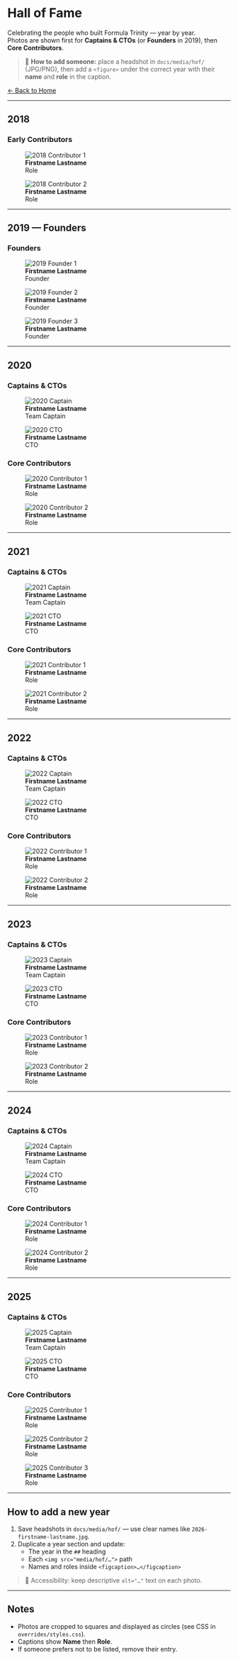# Hall of Fame

Celebrating the people who built Formula Trinity — year by year.  
Photos are shown first for **Captains & CTOs** (or **Founders** in 2019), then **Core Contributors**.

> 📸 **How to add someone:** place a headshot in `docs/media/hof/` (JPG/PNG), then add a `<figure>` under the correct year with their **name** and **role** in the caption.

[← Back to Home](index.md)

---

## 2018

### Early Contributors
<div class="hof-grid">

<figure>
  <img src="media/hof/2018-contrib-1.jpg" alt="2018 Contributor 1" loading="lazy">
  <figcaption><strong>Firstname Lastname</strong><br>Role</figcaption>
</figure>

<figure>
  <img src="media/hof/2018-contrib-2.jpg" alt="2018 Contributor 2" loading="lazy">
  <figcaption><strong>Firstname Lastname</strong><br>Role</figcaption>
</figure>

</div>

---

## 2019 — Founders

### Founders
<div class="hof-grid">

<figure>
  <img src="media/hof/2019-founder-1.jpg" alt="2019 Founder 1" loading="lazy">
  <figcaption><strong>Firstname Lastname</strong><br>Founder</figcaption>
</figure>

<figure>
  <img src="media/hof/2019-founder-2.jpg" alt="2019 Founder 2" loading="lazy">
  <figcaption><strong>Firstname Lastname</strong><br>Founder</figcaption>
</figure>

<figure>
  <img src="media/hof/2019-founder-3.jpg" alt="2019 Founder 3" loading="lazy">
  <figcaption><strong>Firstname Lastname</strong><br>Founder</figcaption>
</figure>

</div>

---

## 2020

### Captains & CTOs
<div class="hof-grid">

<figure>
  <img src="media/hof/2020-captain.jpg" alt="2020 Captain" loading="lazy">
  <figcaption><strong>Firstname Lastname</strong><br>Team Captain</figcaption>
</figure>

<figure>
  <img src="media/hof/2020-cto.jpg" alt="2020 CTO" loading="lazy">
  <figcaption><strong>Firstname Lastname</strong><br>CTO</figcaption>
</figure>

</div>

### Core Contributors
<div class="hof-grid">

<figure>
  <img src="media/hof/2020-contrib-1.jpg" alt="2020 Contributor 1" loading="lazy">
  <figcaption><strong>Firstname Lastname</strong><br>Role</figcaption>
</figure>

<figure>
  <img src="media/hof/2020-contrib-2.jpg" alt="2020 Contributor 2" loading="lazy">
  <figcaption><strong>Firstname Lastname</strong><br>Role</figcaption>
</figure>

</div>

---

## 2021

### Captains & CTOs
<div class="hof-grid">

<figure>
  <img src="media/hof/2021-captain.jpg" alt="2021 Captain" loading="lazy">
  <figcaption><strong>Firstname Lastname</strong><br>Team Captain</figcaption>
</figure>

<figure>
  <img src="media/hof/2021-cto.jpg" alt="2021 CTO" loading="lazy">
  <figcaption><strong>Firstname Lastname</strong><br>CTO</figcaption>
</figure>

</div>

### Core Contributors
<div class="hof-grid">

<figure>
  <img src="media/hof/2021-contrib-1.jpg" alt="2021 Contributor 1" loading="lazy">
  <figcaption><strong>Firstname Lastname</strong><br>Role</figcaption>
</figure>

<figure>
  <img src="media/hof/2021-contrib-2.jpg" alt="2021 Contributor 2" loading="lazy">
  <figcaption><strong>Firstname Lastname</strong><br>Role</figcaption>
</figure>

</div>

---

## 2022

### Captains & CTOs
<div class="hof-grid">

<figure>
  <img src="media/hof/2022-captain.jpg" alt="2022 Captain" loading="lazy">
  <figcaption><strong>Firstname Lastname</strong><br>Team Captain</figcaption>
</figure>

<figure>
  <img src="media/hof/2022-cto.jpg" alt="2022 CTO" loading="lazy">
  <figcaption><strong>Firstname Lastname</strong><br>CTO</figcaption>
</figure>

</div>

### Core Contributors
<div class="hof-grid">

<figure>
  <img src="media/hof/2022-contrib-1.jpg" alt="2022 Contributor 1" loading="lazy">
  <figcaption><strong>Firstname Lastname</strong><br>Role</figcaption>
</figure>

<figure>
  <img src="media/hof/2022-contrib-2.jpg" alt="2022 Contributor 2" loading="lazy">
  <figcaption><strong>Firstname Lastname</strong><br>Role</figcaption>
</figure>

</div>

---

## 2023

### Captains & CTOs
<div class="hof-grid">

<figure>
  <img src="media/hof/2023-captain.jpg" alt="2023 Captain" loading="lazy">
  <figcaption><strong>Firstname Lastname</strong><br>Team Captain</figcaption>
</figure>

<figure>
  <img src="media/hof/2023-cto.jpg" alt="2023 CTO" loading="lazy">
  <figcaption><strong>Firstname Lastname</strong><br>CTO</figcaption>
</figure>

</div>

### Core Contributors
<div class="hof-grid">

<figure>
  <img src="media/hof/2023-contrib-1.jpg" alt="2023 Contributor 1" loading="lazy">
  <figcaption><strong>Firstname Lastname</strong><br>Role</figcaption>
</figure>

<figure>
  <img src="media/hof/2023-contrib-2.jpg" alt="2023 Contributor 2" loading="lazy">
  <figcaption><strong>Firstname Lastname</strong><br>Role</figcaption>
</figure>

</div>

---

## 2024

### Captains & CTOs
<div class="hof-grid">

<figure>
  <img src="media/hof/2024-captain.jpg" alt="2024 Captain" loading="lazy">
  <figcaption><strong>Firstname Lastname</strong><br>Team Captain</figcaption>
</figure>

<figure>
  <img src="media/hof/2024-cto.jpg" alt="2024 CTO" loading="lazy">
  <figcaption><strong>Firstname Lastname</strong><br>CTO</figcaption>
</figure>

</div>

### Core Contributors
<div class="hof-grid">

<figure>
  <img src="media/hof/2024-contrib-1.jpg" alt="2024 Contributor 1" loading="lazy">
  <figcaption><strong>Firstname Lastname</strong><br>Role</figcaption>
</figure>

<figure>
  <img src="media/hof/2024-contrib-2.jpg" alt="2024 Contributor 2" loading="lazy">
  <figcaption><strong>Firstname Lastname</strong><br>Role</figcaption>
</figure>

</div>

---

## 2025

### Captains & CTOs
<div class="hof-grid">

<figure>
  <img src="media/hof/2025-captain.jpg" alt="2025 Captain" loading="lazy">
  <figcaption><strong>Firstname Lastname</strong><br>Team Captain</figcaption>
</figure>

<figure>
  <img src="media/hof/2025-cto.jpg" alt="2025 CTO" loading="lazy">
  <figcaption><strong>Firstname Lastname</strong><br>CTO</figcaption>
</figure>

</div>

### Core Contributors
<div class="hof-grid">

<figure>
  <img src="media/hof/2025-contrib-1.jpg" alt="2025 Contributor 1" loading="lazy">
  <figcaption><strong>Firstname Lastname</strong><br>Role</figcaption>
</figure>

<figure>
  <img src="media/hof/2025-contrib-2.jpg" alt="2025 Contributor 2" loading="lazy">
  <figcaption><strong>Firstname Lastname</strong><br>Role</figcaption>
</figure>

<figure>
  <img src="media/hof/2025-contrib-3.jpg" alt="2025 Contributor 3" loading="lazy">
  <figcaption><strong>Firstname Lastname</strong><br>Role</figcaption>
</figure>

</div>

---

## How to add a new year

1. Save headshots in `docs/media/hof/` — use clear names like `2026-firstname-lastname.jpg`.
2. Duplicate a year section and update:
   - The year in the `##` heading
   - Each `<img src="media/hof/…">` path
   - Names and roles inside `<figcaption>…</figcaption>`

> 🔎 Accessibility: keep descriptive `alt="…"` text on each photo.

---

## Notes

- Photos are cropped to squares and displayed as circles (see CSS in `overrides/styles.css`).
- Captions show **Name** then **Role**.
- If someone prefers not to be listed, remove their entry.
